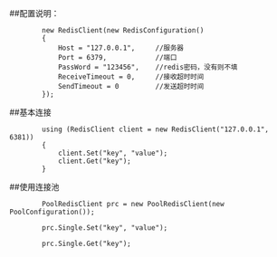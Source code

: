 
##配置说明：

            new RedisClient(new RedisConfiguration()
            {
                Host = "127.0.0.1",     //服务器
                Port = 6379,            //端口
                PassWord = "123456",    //redis密码，没有则不填
                ReceiveTimeout = 0,     //接收超时时间
                SendTimeout = 0         //发送超时时间
            });

##基本连接


            using (RedisClient client = new RedisClient("127.0.0.1", 6381))
            {
                client.Set("key", "value");
                client.Get("key");
            }



##使用连接池


            PoolRedisClient prc = new PoolRedisClient(new PoolConfiguration());
    
            prc.Single.Set("key", "value");

            prc.Single.Get("key");

    
       
           


